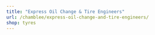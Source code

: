 ```yaml
---
title: "Express Oil Change & Tire Engineers"
url: /chamblee/express-oil-change-and-tire-engineers/
shop: tyres
---
```

